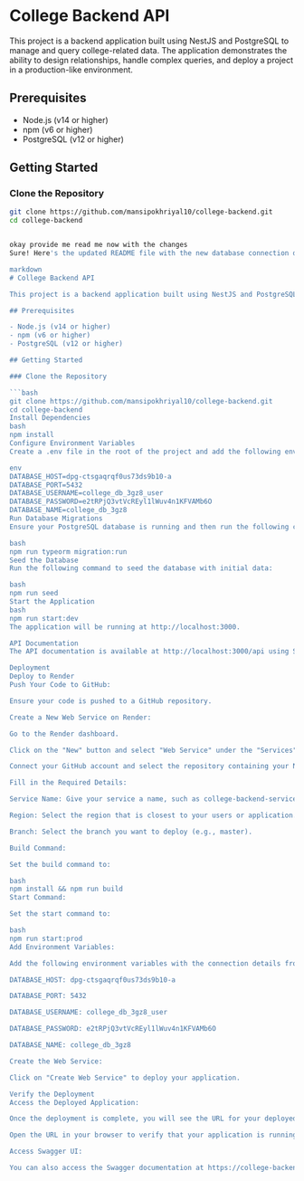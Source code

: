 # College Backend API

This project is a backend application built using NestJS and PostgreSQL to manage and query college-related data. The application demonstrates the ability to design relationships, handle complex queries, and deploy a project in a production-like environment.

## Prerequisites

- Node.js (v14 or higher)
- npm (v6 or higher)
- PostgreSQL (v12 or higher)

## Getting Started

### Clone the Repository

```bash
git clone https://github.com/mansipokhriyal10/college-backend.git
cd college-backend


okay provide me read me now with the changes
Sure! Here's the updated README file with the new database connection details:

markdown
# College Backend API

This project is a backend application built using NestJS and PostgreSQL to manage and query college-related data. The application demonstrates the ability to design relationships, handle complex queries, and deploy a project in a production-like environment.

## Prerequisites

- Node.js (v14 or higher)
- npm (v6 or higher)
- PostgreSQL (v12 or higher)

## Getting Started

### Clone the Repository

```bash
git clone https://github.com/mansipokhriyal10/college-backend.git
cd college-backend
Install Dependencies
bash
npm install
Configure Environment Variables
Create a .env file in the root of the project and add the following environment variables:

env
DATABASE_HOST=dpg-ctsgaqrqf0us73ds9b10-a
DATABASE_PORT=5432
DATABASE_USERNAME=college_db_3gz8_user
DATABASE_PASSWORD=e2tRPjQ3vtVcREyl1lWuv4n1KFVAMb6O
DATABASE_NAME=college_db_3gz8
Run Database Migrations
Ensure your PostgreSQL database is running and then run the following command to apply database migrations:

bash
npm run typeorm migration:run
Seed the Database
Run the following command to seed the database with initial data:

bash
npm run seed
Start the Application
bash
npm run start:dev
The application will be running at http://localhost:3000.

API Documentation
The API documentation is available at http://localhost:3000/api using Swagger.

Deployment
Deploy to Render
Push Your Code to GitHub:

Ensure your code is pushed to a GitHub repository.

Create a New Web Service on Render:

Go to the Render dashboard.

Click on the "New" button and select "Web Service" under the "Services" section.

Connect your GitHub account and select the repository containing your NestJS application.

Fill in the Required Details:

Service Name: Give your service a name, such as college-backend-service.

Region: Select the region that is closest to your users or application.

Branch: Select the branch you want to deploy (e.g., master).

Build Command:

Set the build command to:

bash
npm install && npm run build
Start Command:

Set the start command to:

bash
npm run start:prod
Add Environment Variables:

Add the following environment variables with the connection details from Render:

DATABASE_HOST: dpg-ctsgaqrqf0us73ds9b10-a

DATABASE_PORT: 5432

DATABASE_USERNAME: college_db_3gz8_user

DATABASE_PASSWORD: e2tRPjQ3vtVcREyl1lWuv4n1KFVAMb6O

DATABASE_NAME: college_db_3gz8

Create the Web Service:

Click on "Create Web Service" to deploy your application.

Verify the Deployment
Access the Deployed Application:

Once the deployment is complete, you will see the URL for your deployed application in the Render dashboard.

Open the URL in your browser to verify that your application is running.

Access Swagger UI:

You can also access the Swagger documentation at https://college-backend-data.onrender.com/api.
